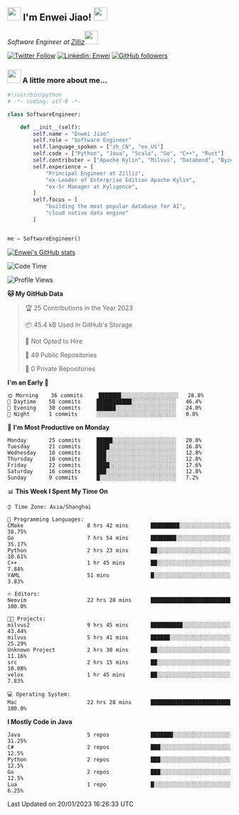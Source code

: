 <h2><img src="https://emojis.slackmojis.com/emojis/images/1531849430/4246/blob-sunglasses.gif?1531849430" width="30"/> I'm  Enwei Jiao! <img src="https://media.giphy.com/media/juBt25nT1KGys/giphy.gif" width=30> </h2>
<!-- <img align='right' src="https://media.giphy.com/media/M9gbBd9nbDrOTu1Mqx/giphy.gif" width="230"> -->
<p><em>Software Engineer at <a href="https://zilliz.com/">Zilliz</a><img src="https://media.giphy.com/media/WUlplcMpOCEmTGBtBW/giphy.gif" width="30"></em></p>

[![Twitter Follow](https://img.shields.io/twitter/follow/misteranmol?label=Follow)](https://twitter.com/intent/follow?screen_name=EnweiJiao)
[![Linkedin: Enwei](https://img.shields.io/badge/-enwei-blue?style=&logo=Linkedin&logoColor=white&link=https://www.linkedin.com/in/enwei-jiao-41192a97)](https://www.linkedin.com/in/enwei-jiao-41192a97/)
[![GitHub followers](https://img.shields.io/github/followers/jiaoew1991?label=Follow&style=social)](https://github.com/jiaoew1991)


### <img src="https://media.giphy.com/media/VgCDAzcKvsR6OM0uWg/giphy.gif" width="30"> A little more about me...  

```python
#!/usr/bin/python
# -*- coding: utf-8 -*-

class SoftwareEngineer:

    def __init__(self):
        self.name = "Enwei Jiao"
        self.role = "Software Engineer"
        self.language_spoken = ["zh_CN", "en_US"]
        self.code = ["Python", "Java", "Scala", "Go", "C++", "Rust"]
        self.contributer = ["Apache Kylin", "Milvus", "Databend", "Byzer-Lang"]
        self.experience = [
            "Principal Engineer at Zilliz",
            "ex-Leader of Enterprise Edition Apache Kylin",
            "ex-Sr Manager at Kyligence",
        ]
        self.focus = [
            "building the most popular database for AI",
            "cloud native data engine"
        ]


me = SoftwareEngineer()
```

[![Enwei's GitHub stats](https://github-readme-stats.vercel.app/api?username=jiaoew1991&count_private=true&show_icons=true)](https://github.com/jiaoew1991/jiaoew1991)

<!-- [![Top Langs](https://github-readme-stats.vercel.app/api/top-langs/?username=jiaoew1991&layout=compact)](https://github.com/jiaoew1991/jiaoew1991) -->

<!--START_SECTION:waka-->
![Code Time](http://img.shields.io/badge/Code%20Time-455%20hrs%2031%20mins-blue)

![Profile Views](http://img.shields.io/badge/Profile%20Views-0-blue)

**🐱 My GitHub Data** 

> 🏆 25 Contributions in the Year 2023
 > 
> 📦 45.4 kB Used in GitHub's Storage 
 > 
> 🚫 Not Opted to Hire
 > 
> 📜 49 Public Repositories 
 > 
> 🔑 0 Private Repositories  
 > 
**I'm an Early 🐤** 

```text
🌞 Morning    36 commits     ███████░░░░░░░░░░░░░░░░░░   28.8% 
🌆 Daytime    58 commits     ███████████░░░░░░░░░░░░░░   46.4% 
🌃 Evening    30 commits     ██████░░░░░░░░░░░░░░░░░░░   24.0% 
🌙 Night      1 commits      ░░░░░░░░░░░░░░░░░░░░░░░░░   0.8%

```
📅 **I'm Most Productive on Monday** 

```text
Monday       25 commits     █████░░░░░░░░░░░░░░░░░░░░   20.0% 
Tuesday      21 commits     ████░░░░░░░░░░░░░░░░░░░░░   16.8% 
Wednesday    16 commits     ███░░░░░░░░░░░░░░░░░░░░░░   12.8% 
Thursday     16 commits     ███░░░░░░░░░░░░░░░░░░░░░░   12.8% 
Friday       22 commits     ████░░░░░░░░░░░░░░░░░░░░░   17.6% 
Saturday     16 commits     ███░░░░░░░░░░░░░░░░░░░░░░   12.8% 
Sunday       9 commits      █░░░░░░░░░░░░░░░░░░░░░░░░   7.2%

```


📊 **This Week I Spent My Time On** 

```text
⌚︎ Time Zone: Asia/Shanghai

💬 Programming Languages: 
CMake                    8 hrs 42 mins       █████████░░░░░░░░░░░░░░░░   38.75% 
Go                       7 hrs 54 mins       ████████░░░░░░░░░░░░░░░░░   35.17% 
Python                   2 hrs 23 mins       ██░░░░░░░░░░░░░░░░░░░░░░░   10.61% 
C++                      1 hr 45 mins        ██░░░░░░░░░░░░░░░░░░░░░░░   7.84% 
YAML                     51 mins             █░░░░░░░░░░░░░░░░░░░░░░░░   3.83%

🔥 Editors: 
Neovim                   22 hrs 28 mins      █████████████████████████   100.0%

🐱‍💻 Projects: 
milvus2                  9 hrs 45 mins       ██████████░░░░░░░░░░░░░░░   43.44% 
milvus                   5 hrs 41 mins       ██████░░░░░░░░░░░░░░░░░░░   25.29% 
Unknown Project          2 hrs 30 mins       ██░░░░░░░░░░░░░░░░░░░░░░░   11.16% 
src                      2 hrs 15 mins       ██░░░░░░░░░░░░░░░░░░░░░░░   10.08% 
velox                    1 hr 45 mins        ██░░░░░░░░░░░░░░░░░░░░░░░   7.83%

💻 Operating System: 
Mac                      22 hrs 28 mins      █████████████████████████   100.0%

```

**I Mostly Code in Java** 

```text
Java                     5 repos             ███████░░░░░░░░░░░░░░░░░░   31.25% 
C#                       2 repos             ███░░░░░░░░░░░░░░░░░░░░░░   12.5% 
Python                   2 repos             ███░░░░░░░░░░░░░░░░░░░░░░   12.5% 
Go                       2 repos             ███░░░░░░░░░░░░░░░░░░░░░░   12.5% 
Lua                      1 repo              █░░░░░░░░░░░░░░░░░░░░░░░░   6.25%

```



 Last Updated on 20/01/2023 16:26:33 UTC
<!--END_SECTION:waka-->
